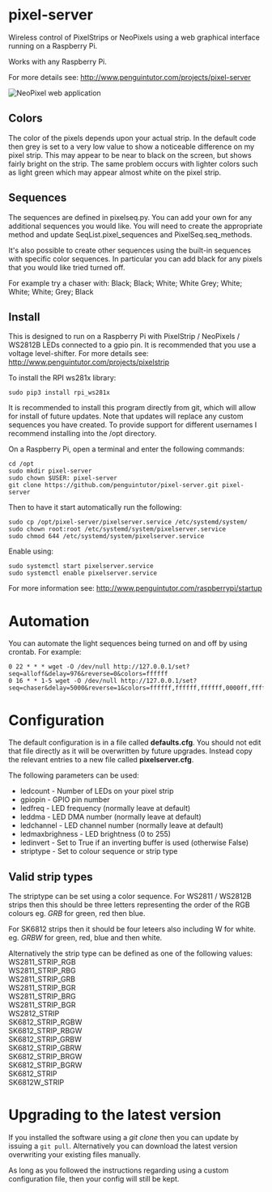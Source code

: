 # pixel-server
Wireless control of PixelStrips or NeoPixels using a web graphical interface running on a Raspberry Pi.

Works with any Raspberry Pi. 

For more details see:
<http://www.penguintutor.com/projects/pixel-server>

![NeoPixel web application](http://www.penguintutor.com/projects/images/pixelserver-webapplication.png)

## Colors

The color of the pixels depends upon your actual strip. In the default code then grey is set to a very low value to show a noticeable difference on my pixel strip. This may appear to be near to black on the screen, but shows fairly bright on the strip. The same problem occurs with lighter colors such as light green which may appear almost white on the pixel strip.

## Sequences

The sequences are defined in pixelseq.py. You can add your own for any additional sequences you would like. You will need to create the appropriate method and update SeqList.pixel_sequences and PixelSeq.seq_methods.

It's also possible to create other sequences using the built-in sequences with specific color sequences. In particular you can add black for any pixels that you would like tried turned off.

For example try a chaser with:
Black; Black; White; White
Grey; White; White; White; Grey; Black

## Install

This is designed to run on a Raspberry Pi with PixelStrip / NeoPixels / WS2812B LEDs connected to a gpio pin. It is recommended that you use a voltage level-shifter.
For more details see:
<http://www.penguintutor.com/projects/pixelstrip>


To install the RPI ws281x library:

    sudo pip3 install rpi_ws281x

It is recommended to install this program directly from git, which will allow for install of future updates. Note that updates will replace any custom sequences you have created. To provide support for different usernames I recommend installing into the /opt directory.

On a Raspberry Pi, open a terminal and enter the following commands:

    cd /opt
    sudo mkdir pixel-server
    sudo chown $USER: pixel-server 
    git clone https://github.com/penguintutor/pixel-server.git pixel-server

Then to have it start automatically run the following:

    sudo cp /opt/pixel-server/pixelserver.service /etc/systemd/system/
    sudo chown root:root /etc/systemd/system/pixelserver.service
    sudo chmod 644 /etc/systemd/system/pixelserver.service

Enable using:

    sudo systemctl start pixelserver.service
    sudo systemctl enable pixelserver.service

For more information see: <http://www.penguintutor.com/raspberrypi/startup>

# Automation

You can automate the light sequences being turned on and off by using crontab. For example:

    0 22 * * * wget -O /dev/null http://127.0.0.1/set?seq=alloff&delay=976&reverse=0&colors=ffffff
    0 16 * * 1-5 wget -O /dev/null http://127.0.0.1/set?seq=chaser&delay=5000&reverse=1&colors=ffffff,ffffff,ffffff,0000ff,ffffff,ffffff,ffffff,00ffff
    
# Configuration

The default configuration is in a file called **defaults.cfg**. You should not edit that file directly as it will be overwritten by future upgrades. Instead copy the relevant entries to a new file called **pixelserver.cfg**.

The following parameters can be used:

* ledcount - Number of LEDs on your pixel strip
* gpiopin - GPIO pin number
* ledfreq - LED frequency (normally leave at default)
* leddma - LED DMA number (normally leave at default)
* ledchannel - LED channel number (normally leave at default)
* ledmaxbrighness - LED brightness (0 to 255)
* ledinvert - Set to True if an inverting buffer is used (otherwise False)
* striptype - Set to colour sequence or strip type

## Valid strip types
The striptype can be set using a color sequence. For WS2811 / WS2812B strips then this should be three letters representing the order of the RGB colours eg. _GRB_ for green, red then blue.

For SK6812 strips then it should be four leteers also including W for white. eg. _GRBW_ for green, red, blue and then white.

Alternatively the strip type can be defined as one of the following values:  
WS2811_STRIP_RGB  
WS2811_STRIP_RBG  
WS2811_STRIP_GRB  
WS2811_STRIP_BGR  
WS2811_STRIP_BRG  
WS2811_STRIP_BGR  
WS2812_STRIP  
SK6812_STRIP_RGBW  
SK6812_STRIP_RBGW  
SK6812_STRIP_GRBW  
SK6812_STRIP_GBRW  
SK6812_STRIP_BRGW  
SK6812_STRIP_BGRW  
SK6812_STRIP  
SK6812W_STRIP  

    
# Upgrading to the latest version

If you installed the software using a _git clone_ then you can update by issuing a `git pull`. Alternatively you can download the latest version overwriting your existing files manually.

As long as you followed the instructions regarding using a custom configuration file, then your config will still be kept.




